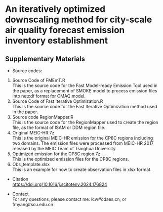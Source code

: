 # An iteratively optimized downscaling method for city-scale air quality forecast emission inventory establishment
## Supplementary Materials

* Source codes:
1. Source Code of FMEmT.R  
This is the source code for the Fast Model-ready Emission Tool used in the paper, as a replacement of SMOKE model to process emission files into netcdf format for CMAQ model.
2. Source Code of Fast Iterative Optimization.R  
This is the source code for the Fast Iterative Optimization method used in the paper.
3. Source code RegionMapper.R  
This is the source code for the RegionMapper used to create the region file, as the format of ISAM or DDM region file.
4. Original MEIC-HR.7z  
This is the original MEIC-HR emission for the CP8C regions including two domains. The emission files were processed from MEIC-HR 2017 released by the MEIC Team of Tsinghua University.
5. Optimized emission for the CP8C region.7z  
This is the optimized emission files for the CP8C regions.
6. Obs_template.xlsx  
This is an example for how to create observation files in xlsx format.

* Citation  
https://doi.org/10.1016/j.scitotenv.2024.176824

* Contact  
For any questions, please contact me: lcw#cdaes.cn, or fmyang#scu.edu.cn
